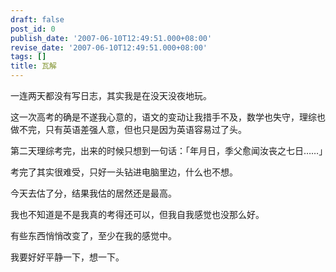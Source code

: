 ```yaml
---
draft: false
post_id: 0
publish_date: '2007-06-10T12:49:51.000+08:00'
revise_date: '2007-06-10T12:49:51.000+08:00'
tags: []
title: 瓦解
---
```


一连两天都没有写日志，其实我是在没天没夜地玩。

这一次高考的确是不遂我心意的，语文的变动让我措手不及，数学也失守，理综也做不完，只有英语差强人意，但也只是因为英语容易过了头。

第二天理综考完，出来的时候只想到一句话：「年月日，季父愈闻汝丧之七日……」

考完了其实很难受，只好一头钻进电脑里边，什么也不想。

今天去估了分，结果我估的居然还是最高。

我也不知道是不是我真的考得还可以，但我自我感觉也没那么好。

有些东西悄悄改变了，至少在我的感觉中。

我要好好平静一下，想一下。
